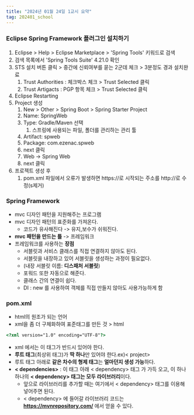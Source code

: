 ```yaml
---
title: "2024년 01월 24일 1교시 요약"
tag: 202401_school
---
```


### Eclipse Spring Framework 플러그인 설치하기

1. Eclipse > Help > Eclipse Marketplace > 'Spring Tools' 키워드로 검색
2. 검색 목록에서 'Spring Tools Suite' 4.21.0 확인
3. STS 설치 버튼 클릭 > 중간에 신뢰여부를 묻는 2군데 체크 > 3분정도 경과 설치완료
   1. Trust Authorities : 체크박스 체크 > Trust Selected 클릭
   2. Trust Artigacts : PGP 항목 체크 > Trust Selected 클릭
4. Eclipse Restarting
5. Project 생성
   1. New > Other > Spring Boot > Spring Starter Project
   2. Name: SpringWeb
   3. Type: Gradle/Maven 선택
      1. 스프링에 사용되는 파일, 폴더를 관리하는 관리 툴
   4. Artifact: spweb
   5. Package: com.ezenac.spweb
   6. next 클릭
   7. Web -> Spring Web
   8. next 클릭
6. 프로젝트 생성 후
   1. pom.xml 파일에서 오류가 발생하면 https://로 시작되는 주소를 http://로 수정(s제거)


### Spring Framework
- mvc 디자인 패턴을 지원해주는 프로그램
- mvc 디자인 패턴의 표준화를 가져온다.
  - 코드가 유사해진다 -> 유지,보수가 쉬워진다.
- **mvc 패턴을 만드는 틀** -> 프레임워크
- 프레임워크를 사용하는 **장점**
  - 서블릿과 서비스 클래스를 직접 연결하지 않아도 된다. 
  - 서블릿을 내장하고 있어 서블릿을 생성하는 과정이 필요없다.
  - (내장 서블릿 이름: **디스패처 서블릿**)
  - 포워드 또한 자동으로 해준다.
  - 클래스 간의 연결이 쉽다. 
  - DI : new 를 사용하여 객체를 직접 만들지 않아도 사용가능하게 함

### pom.xml

- html의 원조가 되는 언어
- xml을 좀 더 구체화하여 표준태그를 만든 것 > html

```html
<?xml version="1.0" encoding="UTF-8"?>
```

- xml 에서는 이 태그가 반드시 있어야 한다. 
- **루트 태그**(최상위 태그)가 **딱 하나**만 있어야 한다.ex)< project>
- 루트 태그 아래로 **같은 차수의 형제 태그**는 **얼마던지 생성 가능**하다.
- **< dependencies>** : 이 태그 아래 < dependency> 태그 가 가득 오고, 이 하나하나의 **< dependency> 태그는 모두 라이브러리**이다. 
  - 앞으로 라이브러리를 추가할 때는 여기에서 < dependency> 태그를 이용해 넣어주면 된다.
  - < dependency> 에 들어갈 라이브러리 코드는 **https://mvnrepository.com/** 에서 얻을 수 있다. 
